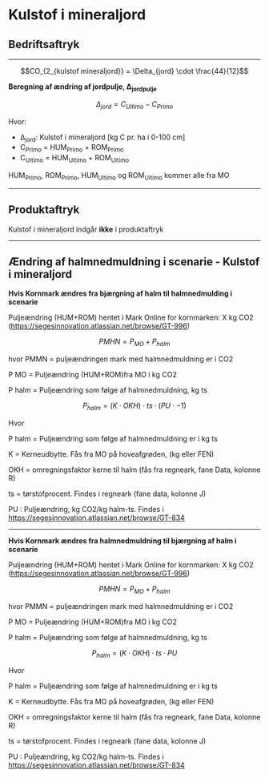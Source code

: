  
# **Kulstof i mineraljord**
## **Bedriftsaftryk**
_________________________

$$CO_{2_{kulstof mineraljord}} = \Delta_{jord} \cdot \frac{44}{12}$$


 **Beregning af ændring af jordpulje, Δ<sub>jordpulje</sub>**

 $$\Delta_{jord} = C_{Ultimo} - C_{Primo}$$

Hvor:

* Δ<sub>jord</sub>: Kulstof i mineraljord [kg C pr. ha i 0-100 cm]
* C<sub>Primo</sub> = HUM<sub>Primo</sub> + ROM<sub>Primo</sub>
* C<sub>Ultimo</sub> = HUM<sub>Ultimo</sub> + ROM<sub>Ultimo</sub>

HUM<sub>Primo</sub>, ROM<sub>Primo</sub>, HUM<sub>Ultimo</sub> og ROM<sub>Ultimo</sub> kommer alle fra MO 
_______________________


## **Produktaftryk**

Kulstof i mineraljord indgår **ikke** i produktaftryk

___________________________

## **Ændring af halmnedmuldning i scenarie - Kulstof i mineraljord** 

**Hvis Kornmark ændres fra bjærgning af halm til halmnedmulding i scenarie**

Puljeændring (HUM+ROM) hentet i Mark Online for kornmarken: X kg CO2 (https://segesinnovation.atlassian.net/browse/GT-996)

$$PMHN = P_{MO} + P_{halm}$$ 

hvor 
PMMN = puljeændringen mark med halmnedmuldning er i CO2 

P MO = Puljeændring (HUM+ROM)fra MO i kg CO2

P halm = Puljeændring som følge af halmnedmuldning, kg ts 

$$P_{halm} = (K \cdot OKH) \cdot ts \cdot (PU \cdot -1)$$

Hvor 

P halm = Puljeændring som følge af halmnedmuldning er i kg ts

K = Kerneudbytte. Fås fra MO på hoveafgrøden, (kg eller FEN)

OKH = omregningsfaktor kerne til halm (fås fra regneark, fane Data, kolonne R)

ts = tørstofprocent. Findes i regneark (fane data, kolonne J)

PU : Puljeændring, kg CO2/kg halm-ts. Findes i https://segesinnovation.atlassian.net/browse/GT-834
___________________________

**Hvis Kornmark ændres fra halmnedmuldning til bjærgning af halm i scenarie**

Puljeændring (HUM+ROM) hentet i Mark Online for kornmarken: X kg CO2 (https://segesinnovation.atlassian.net/browse/GT-996)

$$PMHN = P_{MO} + P_{halm}$$ 

hvor 
PMMN = puljeændringen mark med halmnedmuldning er i CO2 

P MO = Puljeændring (HUM+ROM)fra MO i kg CO2

P halm = Puljeændring som følge af halmnedmuldning, kg ts 

$$P_{halm} = (K \cdot OKH) \cdot ts \cdot PU$$

Hvor 

P halm = Puljeændring som følge af halmnedmuldning er i kg ts

K = Kerneudbytte. Fås fra MO på hoveafgrøden, (kg eller FEN)

OKH = omregningsfaktor kerne til halm (fås fra regneark, fane Data, kolonne R)

ts = tørstofprocent. Findes i regneark (fane data, kolonne J)

PU : Puljeændring, kg CO2/kg halm-ts. Findes i https://segesinnovation.atlassian.net/browse/GT-834


